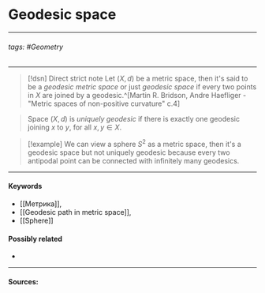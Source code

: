 # Geodesic space
***
###### tags: #Geometry  
***
>[!dsn] Direct strict note
>Let $(X,d)$ be a metric space, then it's said to be a *geodesic metric space* or just *geodesic space* if every two points in $X$ are joined by a geodesic.^[Martin R. Bridson, Andre Haefliger - "Metric spaces of non-positive curvature" c.4]

>Space $(X,d)$ is *uniquely geodesic* if there is exactly one geodesic joining $x$ to $y$, for all $x,y\in X$.

>[!example] 
>We can view a sphere $S^{2}$ as a metric space, then it's a geodesic space but not uniquely geodesic because every two antipodal point can be connected with infinitely many geodesics.
***
#### Keywords
- [[Метрика]],
- [[Geodesic path in metric space]],
- [[Sphere]]
#### Possibly related
- 
***
#### Sources:
